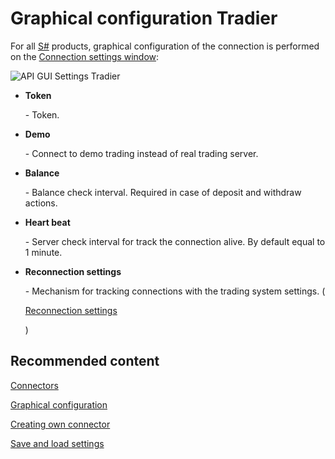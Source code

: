 # Graphical configuration Tradier

For all [S\#](StockSharpAbout.md) products, graphical configuration of the connection is performed on the [Connection settings window](API_UI_ConnectorWindow.md):

![API GUI Settings Tradier](~/images/API_GUI_Settings_Tradier.png)

- **Token**

   \- Token.
- **Demo**

   \- Connect to demo trading instead of real trading server.
- **Balance**

   \- Balance check interval. Required in case of deposit and withdraw actions.
- **Heart beat**

   \- Server check interval for track the connection alive. By default equal to 1 minute.
- **Reconnection settings**

   \- Mechanism for tracking connections with the trading system settings. (

  [Reconnection settings](Reconnect.md)

  )

## Recommended content

[Connectors](API_Connectors.md)

[Graphical configuration](API_ConnectorsUIConfiguration.md)

[Creating own connector](ConnectorCreating.md)

[Save and load settings](API_Connectors_SaveConnectorSettings.md)
